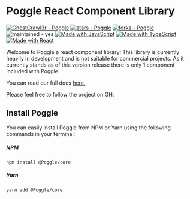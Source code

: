 # Poggle React Component Library
[![GhostCrawl3r - Poggle](https://img.shields.io/static/v1?label=GhostCrawl3r&message=Poggle&color=blue&logo=github)](https://github.com/GhostCrawl3r/Poggle)
[![stars - Poggle](https://img.shields.io/github/stars/GhostCrawl3r/Poggle?style=social)](https://github.com/GhostCrawl3r/Poggle)
[![forks - Poggle](https://img.shields.io/github/forks/GhostCrawl3r/Poggle?style=social)](https://github.com/GhostCrawl3r/Poggle)
![maintained - yes](https://img.shields.io/badge/maintained-yes-blue)
[![Made with JavaScript](https://img.shields.io/badge/Made_with-JavaScript-blue?logo=javascript&logoColor=white)](https://www.javascript.com/)
[![Made with TypeScript](https://img.shields.io/badge/TypeScript-4-blue?logo=typescript&logoColor=white)](https://typescriptlang.org)
[![Made with React](https://img.shields.io/badge/React-17-blue?logo=react&logoColor=white)](https://www.npmjs.com/package/react)

Welcome to Poggle a react component library! This library is currently heavily in development and is not suitable for commercial projects.
As it currently stands as of this version release there is only 1 component included with Poggle.

You can read our full docs [here.](http://poggle.io)

Please feel free to follow the project on GH. 


## Install Poggle
You can easily install Poggle from NPM or Yarn using the following commands in your terminal:

##### NPM

```
npm install @Poggle/core
```
##### Yarn

```
yarn add @Poggle/core
```
